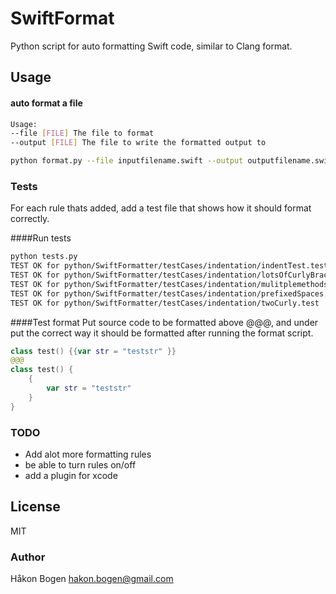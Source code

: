 SwiftFormat
==============

Python script for auto formatting Swift code, similar to Clang format.
 

## Usage

#### auto format a file
```bash
Usage: 
--file [FILE] The file to format
--output [FILE] The file to write the formatted output to

python format.py --file inputfilename.swift --output outputfilename.swift
```

### Tests
For each rule thats added, add a test file that shows how it should format correctly.

####Run tests
```bash
python tests.py
TEST OK for python/SwiftFormatter/testCases/indentation/indentTest.test
TEST OK for python/SwiftFormatter/testCases/indentation/lotsOfCurlyBraces.test
TEST OK for python/SwiftFormatter/testCases/indentation/mulitplemethodsinclass.test
TEST OK for python/SwiftFormatter/testCases/indentation/prefixedSpaces.test
TEST OK for python/SwiftFormatter/testCases/indentation/twoCurly.test
```
####Test format
Put source code to be formatted above @@@, and under put the correct way it should be formatted after running the format script.

```swift
class test() {{var str = "teststr" }}
@@@
class test() {
    {
        var str = "teststr"
    }
}
```

### TODO
- Add alot more formatting rules
- be able to turn rules on/off
- add a plugin for xcode

## License
MIT
### Author 
Håkon Bogen hakon.bogen@gmail.com

